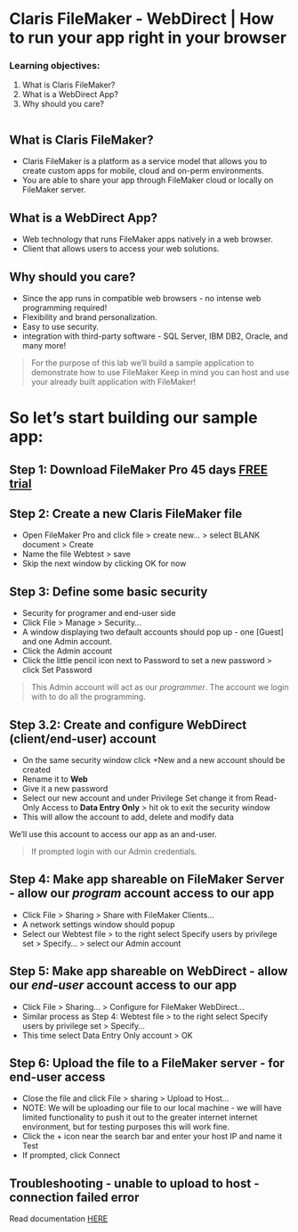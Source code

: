 ![]()
# Claris FileMaker - WebDirect | How to run your app right in your browser

### Learning objectives:
1. What is Claris FileMaker?
2. What is a WebDirect App?
3. Why should you care?

![]()

## What is Claris FileMaker?
- Claris FileMaker is a platform as a service model that allows you to create custom apps for mobile, cloud and on-perm environments. 
- You are able to share your app through FileMaker cloud or locally on FileMaker server.

## What is a WebDirect App?
- Web technology that runs FileMaker apps natively in a web browser.
- Client that allows users to access your web solutions. 

## Why should you care?
- Since the app runs in compatible web browsers - no intense web programming required!
- Flexibility and brand personalization.
- Easy to use security.
- integration with third-party software - SQL Server, IBM DB2, Oracle, and many more!

> For the purpose of this lab we’ll build a sample application to demonstrate how to use FileMaker
> Keep in mind you can host and use your already built application with FileMaker!

# So let’s start building our sample app:
## Step 1: Download FileMaker Pro 45 days [FREE trial](https://www.claris.com/trial/)

## Step 2: Create a new Claris FileMaker file
- Open FileMaker Pro and click file > create new… > select BLANK document > Create
- Name the file Webtest > save
- Skip the next window by clicking OK for now

## Step 3: Define some basic security
- Security for programer and end-user side
- Click File > Manage > Security…
- A window displaying two default accounts should pop up - one [Guest] and one Admin account.
- Click the Admin account 
- Click the little pencil icon next to Password to set a new password > click Set Password 

> This Admin account will act as our *programmer*. The account we login with to do all the programming.  

## Step 3.2:  Create and configure WebDirect (client/end-user) account 
- On the same security window click +New and a new account should be created 
- Rename it to **Web**
- Give it a new password
- Select our new account and under Privilege Set change it from Read-Only Access to **Data Entry Only** > hit ok to exit the security window
- This will allow the account to add, delete and modify data 

We’ll use this account to access our app as an and-user.

> If prompted login with our Admin credentials.
 
## Step 4: Make app shareable on FileMaker Server - allow our *program* account access to our app
- Click File > Sharing > Share with FileMaker Clients…
- A network settings window should popup
- Select our Webtest file > to the right select Specify users by privilege set > Specify… > select our Admin account

## Step 5: Make app shareable on WebDirect - allow our *end-user* account access to our app
- Click File > Sharing… > Configure for FileMaker WebDirect…
- Similar process as Step 4: Webtest file > to the right select Specify users by privilege set > Specify… 
- This time select Data Entry Only account > OK 

## Step 6: Upload the file to a FileMaker server - for end-user access
-  Close the file and click File > sharing > Upload to Host…
-  NOTE: We will be uploading our file to our local machine - we will have limited functionality to push it out to the greater internet internet  environment, but for testing purposes this will work fine.
- Click the + icon near the search bar and enter your host IP and name it Test
- If prompted, click Connect 

## Troubleshooting - unable to upload to host - connection failed error

Read documentation [HERE](https://support.claris.com/s/article/Q-A-Uploading-files-to-FileMaker-Server-fails-or-files-upload-slowly-after-upgrading-Apache-Server-to-version-2-4-51?language=en_US)
